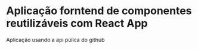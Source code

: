 # Aplicação forntend de componentes reutilizáveis com React App

Aplicação usando a api púlica do github

